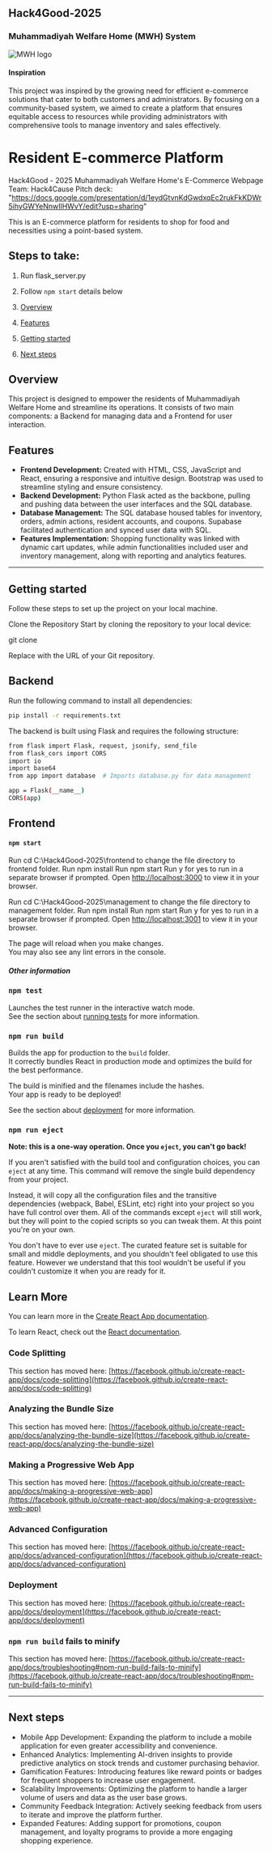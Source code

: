 
## Hack4Good-2025

### Muhammadiyah Welfare Home (MWH) System 
![MWH logo](https://mwh.muhammadiyah.org.sg/wp-content/uploads/2021/06/MWHLOGO-2021-01.png)

#### Inspiration 
This project was inspired by the growing need for efficient e-commerce solutions that cater to both customers and administrators. By focusing on a community-based system, we aimed to create a platform that ensures equitable access to resources while providing administrators with comprehensive tools to manage inventory and sales effectively.

# Resident E-commerce Platform

Hack4Good - 2025 Muhammadiyah Welfare Home's E-Commerce Webpage
Team: Hack4Cause
Pitch deck: "https://docs.google.com/presentation/d/1eydGtvnKdGwdxqEc2rukFkKDWr5ihyGWYeNnwIlHWvY/edit?usp=sharing"

This is an E-commerce platform for residents to shop for food and necessities using a point-based system.

## Steps to take:

1. Run flask_server.py
2. Follow `npm start` details below

1. [Overview](#overview)
2. [Features](#features)
3. [Getting started](#getting-started)
4. [Next steps](#next-steps)

## Overview
This project is designed to empower the residents of Muhammadiyah Welfare Home and streamline its operations. It consists of two main components: a Backend for managing data and a Frontend for user interaction.


## Features

- **Frontend Development:** Created with HTML, CSS, JavaScript and React, ensuring a responsive and intuitive design. Bootstrap was used to streamline styling and ensure consistency.
- **Backend Development:**  Python Flask acted as the backbone, pulling and pushing data between the user interfaces and the SQL database.
- **Database Management:** The SQL database housed tables for inventory, orders, admin actions, resident accounts, and coupons. Supabase facilitated authentication and synced user data with SQL.
- **Features Implementation:** Shopping functionality was linked with dynamic cart updates, while admin functionalities included user and inventory management, along with reporting and analytics features.


---

## Getting started
Follow these steps to set up the project on your local machine. 

Clone the Repository
Start by cloning the repository to your local device:

git clone <repository-url>

Replace with the URL of your Git repository.


## Backend
Run the following command to install all dependencies:
```bash
pip install -r requirements.txt
```
The backend is built using Flask and requires the following structure:
```bash
from flask import Flask, request, jsonify, send_file
from flask_cors import CORS
import io
import base64
from app import database  # Imports database.py for data management

app = Flask(__name__)
CORS(app)
```



## Frontend 

#### `npm start`

Run cd C:\Hack4Good-2025\frontend to change the file directory to frontend folder.
Run npm install
Run npm start 
Run y for yes to run in a separate browser if prompted.
Open [http://localhost:3000](http://localhost:3000) to view it in your browser.

Run cd C:\Hack4Good-2025\management to change the file directory to management folder.
Run npm install
Run npm start 
Run y for yes to run in a separate browser if prompted.
Open [http://localhost:3001](http://localhost:3001) to view it in your browser.

The page will reload when you make changes.\
You may also see any lint errors in the console.

##### Other information 

### `npm test`

Launches the test runner in the interactive watch mode.\
See the section about [running tests](https://facebook.github.io/create-react-app/docs/running-tests) for more information.

### `npm run build`

Builds the app for production to the `build` folder.\
It correctly bundles React in production mode and optimizes the build for the best performance.

The build is minified and the filenames include the hashes.\
Your app is ready to be deployed!

See the section about [deployment](https://facebook.github.io/create-react-app/docs/deployment) for more information.

### `npm run eject`

**Note: this is a one-way operation. Once you `eject`, you can't go back!**

If you aren't satisfied with the build tool and configuration choices, you can `eject` at any time. This command will remove the single build dependency from your project.

Instead, it will copy all the configuration files and the transitive dependencies (webpack, Babel, ESLint, etc) right into your project so you have full control over them. All of the commands except `eject` will still work, but they will point to the copied scripts so you can tweak them. At this point you're on your own.

You don't have to ever use `eject`. The curated feature set is suitable for small and middle deployments, and you shouldn't feel obligated to use this feature. However we understand that this tool wouldn't be useful if you couldn't customize it when you are ready for it.

## Learn More

You can learn more in the [Create React App documentation](https://facebook.github.io/create-react-app/docs/getting-started).

To learn React, check out the [React documentation](https://reactjs.org/).

### Code Splitting

This section has moved here: [https://facebook.github.io/create-react-app/docs/code-splitting](https://facebook.github.io/create-react-app/docs/code-splitting)

### Analyzing the Bundle Size

This section has moved here: [https://facebook.github.io/create-react-app/docs/analyzing-the-bundle-size](https://facebook.github.io/create-react-app/docs/analyzing-the-bundle-size)

### Making a Progressive Web App

This section has moved here: [https://facebook.github.io/create-react-app/docs/making-a-progressive-web-app](https://facebook.github.io/create-react-app/docs/making-a-progressive-web-app)

### Advanced Configuration

This section has moved here: [https://facebook.github.io/create-react-app/docs/advanced-configuration](https://facebook.github.io/create-react-app/docs/advanced-configuration)

### Deployment

This section has moved here: [https://facebook.github.io/create-react-app/docs/deployment](https://facebook.github.io/create-react-app/docs/deployment)

### `npm run build` fails to minify

This section has moved here: [https://facebook.github.io/create-react-app/docs/troubleshooting#npm-run-build-fails-to-minify](https://facebook.github.io/create-react-app/docs/troubleshooting#npm-run-build-fails-to-minify)

---

## Next steps
- Mobile App Development: Expanding the platform to include a mobile application for even greater accessibility and convenience.
- Enhanced Analytics: Implementing AI-driven insights to provide predictive analytics on stock trends and customer purchasing behavior.
- Gamification Features: Introducing features like reward points or badges for frequent shoppers to increase user engagement.
- Scalability Improvements: Optimizing the platform to handle a larger volume of users and data as the user base grows.
- Community Feedback Integration: Actively seeking feedback from users to iterate and improve the platform further.
- Expanded Features: Adding support for promotions, coupon management, and loyalty programs to provide a more engaging shopping experience.

